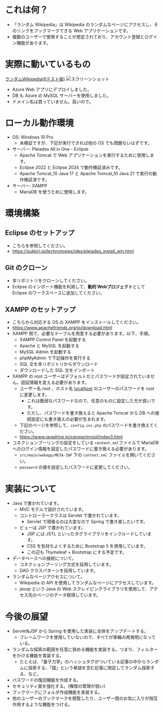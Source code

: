 # これは何？

- 「ランダム Wikipedia」は Wikipedia のランダムなページにアクセスし、そのリンクをブックマークできる Web アプリケーションです。
- 複数のユーザーで使用することが想定されており、アカウント登録とログイン機能があります。

# 実際に動いているもの
[ランダムWikipedia(βテスト版)](https://randomwikipedia-gxhzafhde7crf8hd.japanwest-01.azurewebsites.net/)
![スクリーンショット](https://github.com/user-attachments/assets/526cf6a9-4d5e-40e1-8854-1e6349b33922)

- Azure Web アプリにデプロイしました。
- DB も Azure の MySQL サーバーを使用しました。
- ドメイン名は買っていません。高いので。

# ローカル動作環境

- OS: Windows 10 Pro
    - 未検証ですが、下記が実行できれば他の OS でも問題ないはずです。
- サーバー: Pleiades All in One - Eclipse
    - Apache Tomcat で Web アプリケーションを実行するために使用します。
    - Eclipse 2022 と Eclipse 2024 で動作検証済みです。
    - Apache Tomcat_10 Java 17 と Apache Tomcat_10 Java 21 で実行の動作検証済です。
- サーバー: XAMPP
    - MariaDB を使うために使用します。

# 環境構築

## Eclipse のセットアップ

- こちらを参照してください。
- https://sukkiri.jp/technologies/ides/pleiades_install_win.html

## Git のクローン

- 本リポジトリをクローンしてください。
- Eclipse のインポート機能を利用して、**動的 Webプロジェクト**として Eclipse のワークスペースに追加してください。

## XAMPP のセットアップ

- こちらから対応する OS の XAMPP をインストールしてください。
- https://www.apachefriends.org/jp/download.html
- XAMPP 側で、必要なテーブルを用意する必要があります。以下、手順。
    - XAMPP Control Panel を起動する
    - Apache と MySQL を起動する
    - MySQL Admin を起動する
    - phpMyAdmin で下記操作を実行する
    - SQL 文を本リポジトリからダウンロード
    - ダウンロードした SQL 文をインポート
- XAMPP の root ユーザーはデフォルトだとパスワードが設定されていません。認証情報を変える必要があります。
    - ユーザー名 root 、ホスト名 [localhost](http://localhost) のユーザーのパスワードを root に変更します。
        - これは脆弱なパスワードなので、任意のものに設定した方が良いです。
        - ただし、パスワードを書き換えると Apache Tomcat から DB への接続設定にも書き換えの必要が生まれます。
    - 下記のページを参照して、`config.inc.php` のパスワードを書き換えてください。
    - https://www.javadrive.jp/xampp/mysql/index3.html
- コネクションプーリングの設定をしている `context.xml`ファイルで MariaDB へのログイン情報を設定したパスワードに書き換える必要があります。
    - `src/main/webapp/META-INF` 下の `context.xml` ファイルを開いてください。
    - `password` の値を設定したパスワードに変更してください。

# 実装について

- Java で書かれています。
    - MVC モデルで設計されています。
    - コントローラークラスは Servlet で書かれています。
        - Servlet で頑張るのは大変なので Spring で書き直したいです。
    - ビューは JSP で書かれています。
        - JSP には JSTL といったタグライブラリをインクルードしています。
        - CSS を気持ちよくするために Bootstrap 5 を使用しています。
        - この辺も Thymeleaf + Bootstrap にする予定です。
- データベースへの接続について。
    - コネクションプーリング方式を採用しています。
    - DAO クラスパターンを採用しています。
- ランダムなページアクセスについて。
    - Wikipedia の API を使用してランダムなページにアクセスしています。
    - jsoup という Java の Web スクレイピングライブラリを使用して、アクセス先のページのデータ取得しています。

# 今後の展望

- Servlet&JSP から Spring を使用した実装に全体をアップデートする。
    - フレームワークを使用していないので、すべてが車輪の再発明になっている。
- ランダムな探索の範囲を任意に狭める機能を実装する。つまり、フィルターをかける機能を実装する。
    - たとえば、「量子力学」のハッシュタグがついている記事の中からランダムに探索する、「国」という単語を含む記事に限定してランダム探索する、など。
- パスワードの復旧機能を作成する。
- セキュリティ面を強化する。(権限の管理が弱い)
- ブックマークにフォルダ作成機能を実装する。
- 他のユーザーのブックマークを閲覧したり、ユーザー間のお気に入りが相互作用するような機能をつける。
